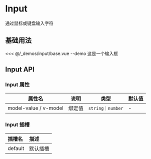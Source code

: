 # Input

通过鼠标或键盘输入字符

## 基础用法

<<< @/_demos/input/base.vue
--demo 这是一个输入框

## Input API

### Input 属性

属性名   | 说明      | 类型        | 默认值   |
| ----- | ------- | --------- | ----- |
| model-value / v-model  | 绑定值      | `string｜number`  | -   |

### Input 插槽

| 插槽名 | 描述     |
| :----- | :------- |
| default | 默认插槽 |
